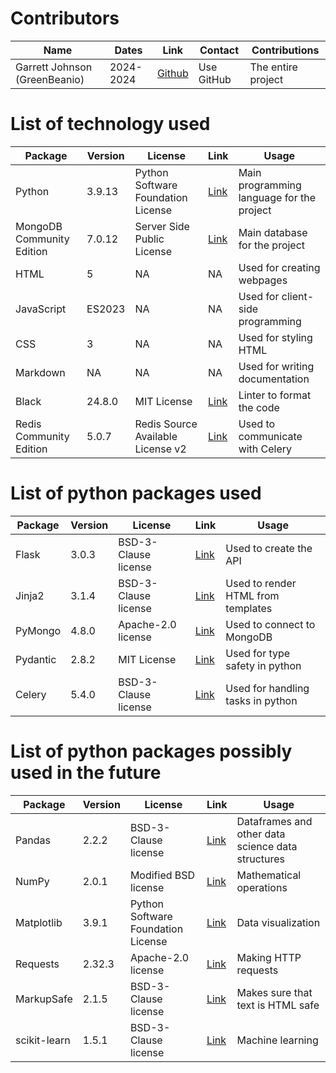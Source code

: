 # Contributors

| Name | Dates | Link | Contact | Contributions |
| --- | --- | --- | --- | --- |
| Garrett Johnson (GreenBeanio) | 2024-2024 | [Github](https://github.com/greenbeanio) | Use GitHub| The entire project |

# List of technology used

| Package | Version | License | Link | Usage |
| --- | --- | --- | --- | --- |
| Python | 3.9.13 | Python Software Foundation License | [Link](https://www.python.org/) | Main programming language for the project |
| MongoDB Community Edition | 7.0.12 | Server Side Public License | [Link](https://www.mongodb.com/) | Main database for the project |
| HTML | 5 | NA | NA | Used for creating webpages |
| JavaScript | ES2023 | NA | NA | Used for client-side programming |
| CSS | 3 | NA | NA | Used for styling HTML |
| Markdown | NA | NA | NA | Used for writing documentation |
| Black | 24.8.0 |MIT License | [Link](https://pypi.org/project/black/) | Linter to format the code |
| Redis Community Edition | 5.0.7 | Redis Source Available License v2 | [Link](https://redis.io/) | Used to communicate with Celery |

# List of python packages used

| Package | Version | License | Link | Usage |
| --- | --- | --- | --- | --- |
| Flask | 3.0.3 | BSD-3-Clause license | [Link](https://pypi.org/project/Flask/) | Used to create the API|
| Jinja2 | 3.1.4 | BSD-3-Clause license | [Link](https://pypi.org/project/Jinja2/) | Used to render HTML from templates |
| PyMongo | 4.8.0 | Apache-2.0 license | [Link](https://pypi.org/project/pymongo/) | Used to connect to MongoDB |
| Pydantic | 2.8.2 | MIT License | [Link](https://pypi.org/project/pydantic/) | Used for type safety in python |
| Celery | 5.4.0 | BSD-3-Clause license | [Link](https://pypi.org/project/celery/) | Used for handling tasks in python |

# List of python packages possibly used in the future

| Package | Version | License | Link | Usage |
| --- | --- | --- | --- | --- |
| Pandas | 2.2.2 | BSD-3-Clause license | [Link](https://pypi.org/project/pandas/) | Dataframes and other data science data structures |
| NumPy | 2.0.1 | Modified BSD license | [Link](https://pypi.org/project/numpy/) | Mathematical operations |
| Matplotlib | 3.9.1 | Python Software Foundation License | [Link](https://pypi.org/project/matplotlib/) | Data visualization |
| Requests | 2.32.3 | Apache-2.0 license | [Link](https://pypi.org/project/requests/) | Making HTTP requests |
| MarkupSafe | 2.1.5 | BSD-3-Clause license | [Link](https://pypi.org/project/MarkupSafe/) | Makes sure that text is HTML safe |
| scikit-learn | 1.5.1 | BSD-3-Clause license | [Link](https://scikit-learn.org/) | Machine learning |
